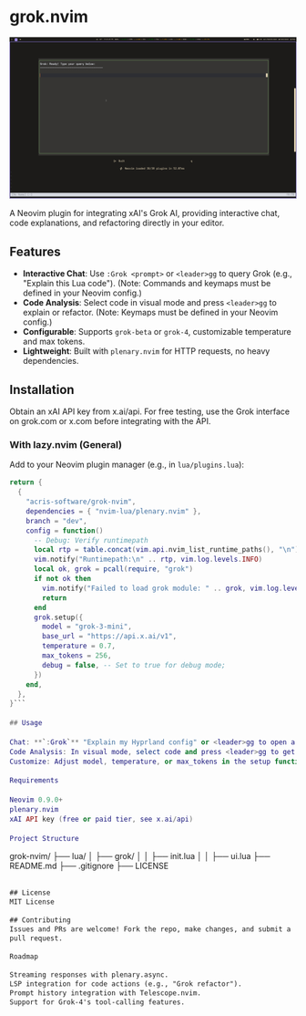 # grok.nvim

![grok-nvim](https://github.com/acris-software/grok-nvim/blob/dev/assets/images/grok-nvim.jpg)

A Neovim plugin for integrating xAI's Grok AI, providing interactive chat, code explanations, and refactoring directly in your editor.

## Features

- **Interactive Chat**: Use `:Grok <prompt>` or `<leader>gg` to query Grok (e.g., "Explain this Lua code"). (Note: Commands and keymaps must be defined in your Neovim config.)
- **Code Analysis**: Select code in visual mode and press `<leader>gg` to explain or refactor. (Note: Keymaps must be defined in your Neovim config.)
- **Configurable**: Supports `grok-beta` or `grok-4`, customizable temperature and max tokens.
- **Lightweight**: Built with `plenary.nvim` for HTTP requests, no heavy dependencies.

## Installation

Obtain an xAI API key from x.ai/api. For free testing, use the Grok interface on grok.com or x.com before integrating with the API.

### With lazy.nvim (General)

Add to your Neovim plugin manager (e.g., in `lua/plugins.lua`):

```lua
return {
  {
    "acris-software/grok-nvim",
    dependencies = { "nvim-lua/plenary.nvim" },
    branch = "dev",
    config = function()
      -- Debug: Verify runtimepath
      local rtp = table.concat(vim.api.nvim_list_runtime_paths(), "\n")
      vim.notify("Runtimepath:\n" .. rtp, vim.log.levels.INFO)
      local ok, grok = pcall(require, "grok")
      if not ok then
        vim.notify("Failed to load grok module: " .. grok, vim.log.levels.ERROR)
        return
      end
      grok.setup({
        model = "grok-3-mini",
        base_url = "https://api.x.ai/v1",
        temperature = 0.7,
        max_tokens = 256,
        debug = false, -- Set to true for debug mode;
      })
    end,
  },
}```

## Usage

Chat: **`:Grok`** "Explain my Hyprland config" or <leader>gg to open a floating chat window.
Code Analysis: In visual mode, select code and press <leader>gg to get explanations orಯ
Customize: Adjust model, temperature, or max_tokens in the setup function.

Requirements

Neovim 0.9.0+
plenary.nvim
xAI API key (free or paid tier, see x.ai/api)

Project Structure
```
grok-nvim/
├── lua/
│   ├── grok/
│   │   ├── init.lua
│   │   ├── ui.lua
├── README.md
├── .gitignore
├── LICENSE
```

## License
MIT License

## Contributing
Issues and PRs are welcome! Fork the repo, make changes, and submit a pull request.

Roadmap

Streaming responses with plenary.async.
LSP integration for code actions (e.g., "Grok refactor").
Prompt history integration with Telescope.nvim.
Support for Grok-4's tool-calling features.
